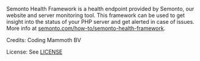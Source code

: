 Semonto Health Framework is a health endpoint provided by Semonto, our website and server monitoring tool. This framework can be used to get insight into the status of your PHP server and get alerted in case of issues. More info at [semonto.com/how-to/semonto-health-framework](https://semonto.com/how-to/semonto-health-framework).

Credits: Coding Mammoth BV

License: See [LICENSE](https://github.com/codingmammoth/ServerHealth/blob/main/LICENSE)
